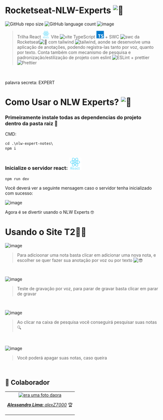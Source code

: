# Rocketseat-NLW-Experts <picture><source srcset="https://fonts.gstatic.com/s/e/notoemoji/latest/1f680/512.webp" type="image/webp"><img src="https://fonts.gstatic.com/s/e/notoemoji/latest/1f680/512.gif" alt="🚀" width="32" height="32"></picture>
![GitHub repo size](https://img.shields.io/github/repo-size/alexZ7000/Rocketseat-NLW-Experts?style=for-the-badge)
![GitHub language count](https://img.shields.io/github/languages/count/alexZ7000/Rocketseat-NLW-Experts?style=for-the-badge)
![image](https://github.com/alexZ7000/Rocketseat-NLW-Experts/assets/78627928/f34e405f-f330-4f1e-93c2-bd084c124bdb)

> Trilha React <img src="https://raw.githubusercontent.com/devicons/devicon/master/icons/react/react-original-wordmark.svg" alt="react" width="25" height="25"/> Vite <img src="https://github.com/alexZ7000/UsinaEcoCultural/assets/78627928/b82095b6-48ad-42c2-90a3-a2d0ea890da1" alt="vite" width="25" height="25"/> TypeScript <img src="https://raw.githubusercontent.com/devicons/devicon/master/icons/typescript/typescript-original.svg" alt="typescript" width="25" height="25"/> + SWC <img src="https://swc.rs/logo.png" alt="swc" width="65" height="25"/> da Rocketseat<picture><source srcset="https://fonts.gstatic.com/s/e/notoemoji/latest/1f680/512.webp" type="image/webp"><img src="https://fonts.gstatic.com/s/e/notoemoji/latest/1f680/512.gif" alt="🚀" width="32" height="32"></picture> com tailwind <img src="https://upload.wikimedia.org/wikipedia/commons/thumb/d/d5/Tailwind_CSS_Logo.svg/1024px-Tailwind_CSS_Logo.svg.png?20230715030042" alt="tailwind" width="35" height="20" />, aonde se desenvolve uma aplicação de anotações, podendo registra-las tanto por voz, quanto por texto. Conta também com mecanismo de pesquisa e padronização/estilização de projeto com eslint <img src="https://external-content.duckduckgo.com/iu/?u=https%3A%2F%2Fmiguelmachado.dev%2Fassets%2Fimg%2F1_3adbbrn3gotbz72xqfo96g.png&f=1&nofb=1&ipt=815bdc1a92129a989194fc10b59209968b7cb74bd6273ab809a219462fffe4e8&ipo=images" alt="ESLint" width="65" height="25"/> + prettier <img src="https://prettier.io/icon.png" alt="Prettier" width="25" height="25"/>
<br>
<br>
palavra secreta: EXPERT

<h1>Como Usar o NLW Experts? <picture>
  <source srcset="https://fonts.gstatic.com/s/e/notoemoji/latest/1f914/512.webp" type="image/webp">
  <img src="https://fonts.gstatic.com/s/e/notoemoji/latest/1f914/512.gif" alt="🤔" width="32" height="32">
</picture></h1>
<h3>Primeiramente instale todas as dependencias do projeto dentro da pasta raiz 🫚</h3>
CMD: 

```
cd .\nlw-expert-notes\
npm i
```

<h3>Inicialize o servidor react:
  <img src="https://raw.githubusercontent.com/devicons/devicon/master/icons/react/react-original-wordmark.svg" alt="react" width="40" height="40"/>
</h3>

```
npm run dev
```
<p>Você deverá ver a seguinte mensagem caso o servidor tenha inicializado com sucesso:</p>

![image](https://github.com/alexZ7000/Rocketseat-NLW-Experts/assets/78627928/d19da253-13ad-47d7-93a1-2e585c180a57)

<p>Agora é se divertir usando o NLW Experts 🤓</p>

<h1>Usando o Site T2🤳🏼</h1>

![image](https://github.com/alexZ7000/Rocketseat-NLW-Experts/assets/78627928/bf4cd5ad-98c0-4946-9987-d6e61cb1f2fc)
> Para adicioonar uma nota basta clicar em adicionar uma nova nota, e escolher se quer fazer sua anotação por voz ou por texto <picture><source srcset="https://fonts.gstatic.com/s/e/notoemoji/latest/1f60e/512.webp" type="image/webp"><img src="https://fonts.gstatic.com/s/e/notoemoji/latest/1f60e/512.gif" alt="😎" width="18" height="18"></picture>
<br>

![image](https://github.com/alexZ7000/Rocketseat-NLW-Experts/assets/78627928/abcee5d7-d53c-4dd1-852d-f9392ee8a761)
> Teste de gravação por voz, para parar de gravar basta clicar em parar de gravar
>  
<br>

![image](https://github.com/alexZ7000/Rocketseat-NLW-Experts/assets/78627928/0e299273-a581-4db7-b778-497da5ed99e9)
> Ao clicar na caixa de pesquisa você conseguirá pesquisar suas notas 🔍
>
<br>

![image](https://github.com/alexZ7000/Rocketseat-NLW-Experts/assets/78627928/4c488f31-349c-41a4-800e-0f666d6c4832)
> Você poderá apagar suas notas, caso queira
>
<br>

## 🤝 Colaborador

<table align="center">
  <tr>
    <td align="center">
      <a href="#">
        <img src="https://avatars.githubusercontent.com/u/78627928?v=4" width="100px;" alt="era uma foto daora"/><br>
        <sub>
          <p><b><i>Alessandro Lima:</i></b> <a href="https://github.com/alexZ7000"><i>alexZ7000</i></a> 🏆</p>
        </sub>
      </a>
    </td>
</table>


